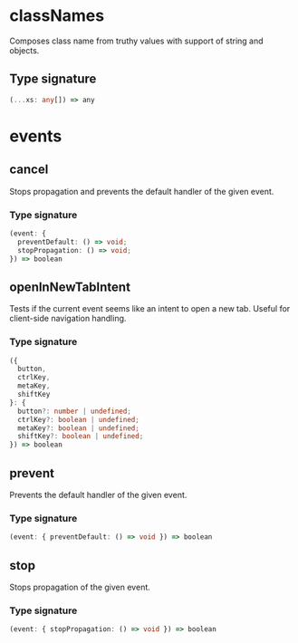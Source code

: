 # classNames

Composes class name from truthy values with support of string and objects.

## Type signature

<!-- prettier-ignore-start -->
```typescript
(...xs: any[]) => any
```
<!-- prettier-ignore-end -->

# events

## cancel

Stops propagation and prevents the default handler of the given event.

### Type signature

<!-- prettier-ignore-start -->
```typescript
(event: {
  preventDefault: () => void;
  stopPropagation: () => void;
}) => boolean
```
<!-- prettier-ignore-end -->

## openInNewTabIntent

Tests if the current event seems like an intent to open a new tab. Useful for client-side navigation handling.

### Type signature

<!-- prettier-ignore-start -->
```typescript
({
  button,
  ctrlKey,
  metaKey,
  shiftKey
}: {
  button?: number | undefined;
  ctrlKey?: boolean | undefined;
  metaKey?: boolean | undefined;
  shiftKey?: boolean | undefined;
}) => boolean
```
<!-- prettier-ignore-end -->

## prevent

Prevents the default handler of the given event.

### Type signature

<!-- prettier-ignore-start -->
```typescript
(event: { preventDefault: () => void }) => boolean
```
<!-- prettier-ignore-end -->

## stop

Stops propagation of the given event.

### Type signature

<!-- prettier-ignore-start -->
```typescript
(event: { stopPropagation: () => void }) => boolean
```
<!-- prettier-ignore-end -->
